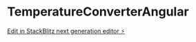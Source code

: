 # TemperatureConverterAngular

[Edit in StackBlitz next generation editor ⚡️](https://stackblitz.com/~/github.com/Tony-Faijue/TemperatureConverterAngular)